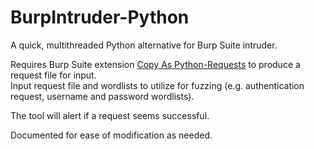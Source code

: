 # BurpIntruder-Python
A quick, multithreaded Python alternative for Burp Suite intruder.<br>

Requires Burp Suite extension [Copy As Python-Requests](https://portswigger.net/bappstore/b324647b6efa4b6a8f346389730df160) to produce a request file for input.<br>
Input request file and wordlists to utilize for fuzzing (e.g. authentication request, username and password wordlists).<br>

The tool will alert if a request seems successful.<br>

Documented for ease of modification as needed.<br>
